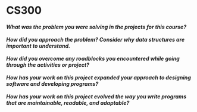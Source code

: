 # CS300

<b><i> What was the problem you were solving in the projects for this course? </b></i>
<br>
<br>
<b><i> How did you approach the problem? Consider why data structures are important to understand. </b></i>
<br>
<br>
<b><i> How did you overcome any roadblocks you encountered while going through the activities or project? </b></i>
<br>
<br>
<b><i> How has your work on this project expanded your approach to designing software and developing programs? </b></i>
<br>
<br>
<b><i> How has your work on this project evolved the way you write programs that are maintainable, readable, and adaptable? </b></i>
<br>
<br>
